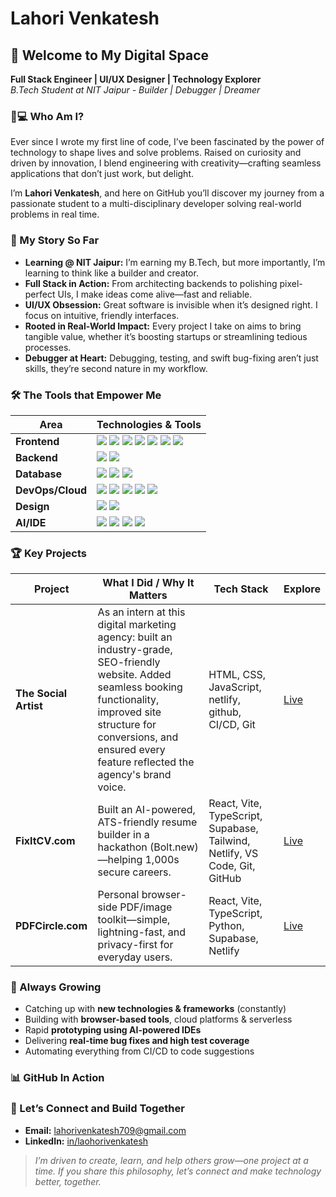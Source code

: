 # Lahori Venkatesh

## 👋 Welcome to My Digital Space

**Full Stack Engineer | UI/UX Designer | Technology Explorer**  
_B.Tech Student at NIT Jaipur -  Builder | Debugger | Dreamer_


  


### 👨💻 Who Am I?

Ever since I wrote my first line of code, I’ve been fascinated by the power of technology to shape lives and solve problems. Raised on curiosity and driven by innovation, I blend engineering with creativity—crafting seamless applications that don’t just work, but delight.

I’m **Lahori Venkatesh**, and here on GitHub you’ll discover my journey from a passionate student to a multi-disciplinary developer solving real-world problems in real time.

### 🚀 My Story So Far

- **Learning @ NIT Jaipur:** I’m earning my B.Tech, but more importantly, I’m learning to think like a builder and creator.
- **Full Stack in Action:** From architecting backends to polishing pixel-perfect UIs, I make ideas come alive—fast and reliable.
- **UI/UX Obsession:** Great software is invisible when it’s designed right. I focus on intuitive, friendly interfaces.
- **Rooted in Real-World Impact:** Every project I take on aims to bring tangible value, whether it’s boosting startups or streamlining tedious processes.
- **Debugger at Heart:** Debugging, testing, and swift bug-fixing aren’t just skills, they’re second nature in my workflow.

### 🛠️ The Tools that Empower Me

| Area              | Technologies & Tools                                                                                                                           |
|-------------------|-----------------------------------------------------------------------------------------------------------------------------------------------|
| **Frontend**      | <img src="https://img.shields.io/badge/HTML5-E34F26?style=flat&logo=html5&logoColor=white"/> <img src="https://img.shields.io/badge/CSS3-1572B6?style=flat&logo=css3&logoColor=white"/> <img src="https://img.shields.io/badge/JavaScript-F7DF1E?style=flat&logo=javascript&logoColor=black"/> <img src="https://img.shields.io/badge/TypeScript-3178C6?style=flat&logo=typescript&logoColor=white"/> <img src="https://img.shields.io/badge/React-61DAFB?style=flat&logo=react&logoColor=black"/> <img src="https://img.shields.io/badge/TailwindCSS-38B2AC?style=flat&logo=tailwind-css&logoColor=white"/> <img src="https://img.shields.io/badge/Vite-646CFF?style=flat&logo=vite&logoColor=white"/>       |
| **Backend**       | <img src="https://img.shields.io/badge/Node.js-339933?style=flat&logo=node.js&logoColor=white"/> <img src="https://img.shields.io/badge/Express.js-000000?style=flat&logo=express&logoColor=white"/>  |
| **Database**      | <img src="https://img.shields.io/badge/MySQL-4479A1?style=flat&logo=mysql&logoColor=white"/> <img src="https://img.shields.io/badge/MongoDB-47A248?style=flat&logo=mongodb&logoColor=white"/> <img src="https://img.shields.io/badge/Supabase-3ECF8E?style=flat&logo=supabase&logoColor=white"/>        |
| **DevOps/Cloud**  |<img src="https://img.shields.io/badge/GitHub-181717?style=flat&logo=github&logoColor=white"/> <img src="https://img.shields.io/badge/Git-F05032?style=flat&logo=git&logoColor=white"/> <img src="https://img.shields.io/badge/Netlify-00C7B7?style=flat&logo=netlify&logoColor=white"/> <img src="https://img.shields.io/badge/Vercel-000000?style=flat&logo=vercel&logoColor=white"/> <img src="https://img.shields.io/badge/CI%2FCD-blue?style=flat&logo=github-actions&logoColor=white"/>      |
| **Design**        |<img src="https://img.shields.io/badge/Figma-F24E1E?style=flat&logo=figma&logoColor=white"/> <img src="https://img.shields.io/badge/AdobeXD-FF61F6?style=flat&logo=adobe-xd&logoColor=white"/>       |
| **AI/IDE**        |<img src="https://img.shields.io/badge/GitHubCopilot-27282B?style=flat&logo=githubcopilot&logoColor=white"/> <img src="https://img.shields.io/badge/MSCopilot-0078D4?style=flat&logo=microsoft&logoColor=white"/> <img src="https://img.shields.io/badge/Cursor-blueviolet?style=flat"/> <img src="https://img.shields.io/badge/Windsurf-00B2FF?style=flat"/>     |

### 🏆 Key Projects

| Project                               | What I Did / Why It Matters                                                                                   | Tech Stack                                                                                              | Explore           |
|----------------------------------------|---------------------------------------------------------------------------------------------------------------|---------------------------------------------------------------------------------------------------------|-------------------|
| **The Social Artist**                  | As an intern at this digital marketing agency: built an industry-grade, SEO-friendly website. Added seamless booking functionality, improved site structure for conversions, and ensured every feature reflected the agency's brand voice.    | HTML, CSS, JavaScript, netlify, github, CI/CD, Git                                                    | [Live](https://thesocialartist.in)  |
| **FixItCV.com**                        | Built an AI-powered, ATS-friendly resume builder in a hackathon (Bolt.new)—helping 1,000s secure careers.     | React, Vite, TypeScript, Supabase, Tailwind, Netlify, VS Code, Git, GitHub                              | [Live](https://fixitcv.com)         |
| **PDFCircle.com**                      | Personal browser-side PDF/image toolkit—simple, lightning-fast, and privacy-first for everyday users.         | React, Vite, TypeScript, Python, Supabase, Netlify                                                      | [Live](https://pdfcircle.com)       |

### 🧠 Always Growing

- Catching up with **new technologies & frameworks** (constantly)
- Building with **browser-based tools**, cloud platforms & serverless
- Rapid **prototyping using AI-powered IDEs**
- Delivering **real-time bug fixes and high test coverage**
- Automating everything from CI/CD to code suggestions

### 📊 GitHub In Action


  
  


### 🤝 Let’s Connect and Build Together

- **Email:** lahorivenkatesh709@gmail.com
- **LinkedIn:** [in/laohorivenkatesh](https://www.linkedin.com/in/venkatesh-lahori/)

> _I’m driven to create, learn, and help others grow—one project at a time. If you share this philosophy, let’s connect and make technology better, together._


